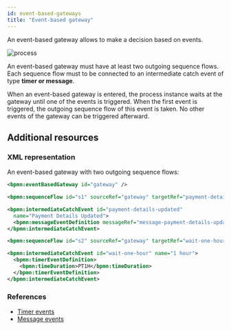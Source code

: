 ```yaml
---
id: event-based-gateways
title: "Event-based gateway"
---
```


An event-based gateway allows to make a decision based on events. 

![process](assets/event-based-gateway.png)

An event-based gateway must have at least two outgoing sequence flows. Each sequence flow must to be connected to an intermediate catch event of type **timer or message**.

When an event-based gateway is entered, the process instance waits at the gateway until one of the events is triggered. When the first event is triggered, the outgoing sequence flow of this event is taken. No other events of the gateway can be triggered afterward.

## Additional resources

### XML representation

An event-based gateway with two outgoing sequence flows:

```xml
<bpmn:eventBasedGateway id="gateway" />

<bpmn:sequenceFlow id="s1" sourceRef="gateway" targetRef="payment-details-updated" />

<bpmn:intermediateCatchEvent id="payment-details-updated" 
  name="Payment Details Updated">
  <bpmn:messageEventDefinition messageRef="message-payment-details-updated" />
</bpmn:intermediateCatchEvent>

<bpmn:sequenceFlow id="s2" sourceRef="gateway" targetRef="wait-one-hour" />

<bpmn:intermediateCatchEvent id="wait-one-hour" name="1 hour">
  <bpmn:timerEventDefinition>
    <bpmn:timeDuration>PT1H</bpmn:timeDuration>
  </bpmn:timerEventDefinition>
</bpmn:intermediateCatchEvent>
```

### References

* [Timer events](../timer-events/timer-events.md)
* [Message events](../message-events/message-events.md)
